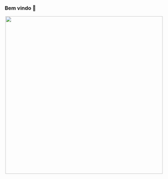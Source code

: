 ### Bem vindo 🖤
 
 
<div align = "center">
<img src="https://i.pinimg.com/originals/2a/04/78/2a0478c9f21d3e9d674b915bdca43f77.gif" width = "500px" />
</div>




